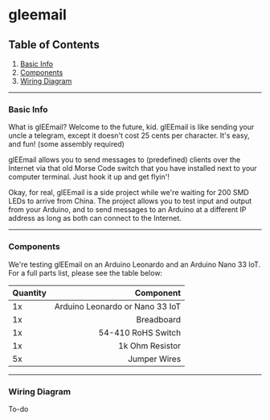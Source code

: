 # gleemail
## Table of Contents

1. [Basic Info](#info)
2. [Components](#parts)
3. [Wiring Diagram](#diagram)

___

### <a name="info"></a>**Basic Info**
What is glEEmail? Welcome to the future, kid. glEEmail is like sending your uncle a telegram, except it doesn't cost 25 cents per character. It's easy, and fun! (some assembly required)

glEEmail allows you to send messages to (predefined) clients over the Internet via that old Morse Code switch that you have installed next to your computer terminal. Just hook it up and get flyin'!

Okay, for real, glEEmail is a side project while we're waiting for 200 SMD LEDs to arrive from China. The project allows you to test input and output from your Arduino, and to send messages to an Arduino at a different IP address as long as both can connect to the Internet. 
___

### <a name="parts"></a>**Components**
We're testing glEEmail on an Arduino Leonardo and an Arduino Nano 33 IoT. For a full parts list, please see the table below:

|Quantity|Component|
|-------------|---:|
|1x|Arduino Leonardo or Nano 33 IoT|
|1x|Breadboard|
|1x|54-410 RoHS Switch|
|1x|1k Ohm Resistor|
|5x|Jumper Wires|

___

### <a name="diagram"></a>**Wiring Diagram**
To-do